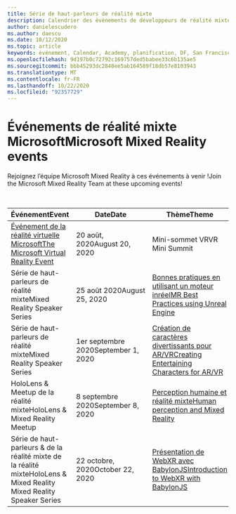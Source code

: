 ```yaml
---
title: Série de haut-parleurs de réalité mixte
description: Calendrier des événements de développeurs de réalité mixte au niveau du réacteur à San Francisco.
author: danielescudero
ms.author: daescu
ms.date: 10/12/2020
ms.topic: article
keywords: événement, Calendar, Academy, planification, DF, San Francisco, réacteur
ms.openlocfilehash: 9d197b0c72792c169757ded5babee33c6b135ae5
ms.sourcegitcommit: bbb45293dc2848ee5ab164589f18db57e8103943
ms.translationtype: MT
ms.contentlocale: fr-FR
ms.lasthandoff: 10/22/2020
ms.locfileid: "92357729"
---
```

# <a name="microsoft-mixed-reality-events"></a><span data-ttu-id="b5fc0-104">Événements de réalité mixte Microsoft</span><span class="sxs-lookup"><span data-stu-id="b5fc0-104">Microsoft Mixed Reality events</span></span>

<span data-ttu-id="b5fc0-105">Rejoignez l’équipe Microsoft Mixed Reality à ces événements à venir !</span><span class="sxs-lookup"><span data-stu-id="b5fc0-105">Join the Microsoft Mixed Reality Team at these upcoming events!</span></span>

<br>

|<span data-ttu-id="b5fc0-106">Événement</span><span class="sxs-lookup"><span data-stu-id="b5fc0-106">Event</span></span>|<span data-ttu-id="b5fc0-107">Date</span><span class="sxs-lookup"><span data-stu-id="b5fc0-107">Date</span></span>|<span data-ttu-id="b5fc0-108">Thème</span><span class="sxs-lookup"><span data-stu-id="b5fc0-108">Theme</span></span>|
|-------------|-------------|-----|
| [<span data-ttu-id="b5fc0-109">Événement de la réalité virtuelle Microsoft</span><span class="sxs-lookup"><span data-stu-id="b5fc0-109">The Microsoft Virtual Reality Event</span></span>](https://www.meetup.com/hololens-mr/events/272364822/)|<span data-ttu-id="b5fc0-110">20 août, 2020</span><span class="sxs-lookup"><span data-stu-id="b5fc0-110">August 20, 2020</span></span>|<span data-ttu-id="b5fc0-111">Mini-sommet VR</span><span class="sxs-lookup"><span data-stu-id="b5fc0-111">VR Mini Summit</span></span>|
| <span data-ttu-id="b5fc0-112">Série de haut-parleurs de réalité mixte</span><span class="sxs-lookup"><span data-stu-id="b5fc0-112">Mixed Reality Speaker Series</span></span>|<span data-ttu-id="b5fc0-113">25 août 2020</span><span class="sxs-lookup"><span data-stu-id="b5fc0-113">August 25, 2020</span></span>|[<span data-ttu-id="b5fc0-114">Bonnes pratiques en utilisant un moteur inréel</span><span class="sxs-lookup"><span data-stu-id="b5fc0-114">MR Best Practices using Unreal Engine</span></span>](https://channel9.msdn.com/Shows/Docs-Mixed-Reality/Tips-and-Best-Practices-for-using-UE4-in-MR)|
| <span data-ttu-id="b5fc0-115">Série de haut-parleurs de réalité mixte</span><span class="sxs-lookup"><span data-stu-id="b5fc0-115">Mixed Reality Speaker Series</span></span>|<span data-ttu-id="b5fc0-116">1er septembre 2020</span><span class="sxs-lookup"><span data-stu-id="b5fc0-116">September 1, 2020</span></span>|[<span data-ttu-id="b5fc0-117">Création de caractères divertissants pour AR/VR</span><span class="sxs-lookup"><span data-stu-id="b5fc0-117">Creating Entertaining Characters for AR/VR</span></span>](https://channel9.msdn.com/Shows/Docs-Mixed-Reality/Creating-Entertaining-Characters-for-Mixed-Reality)|
| <span data-ttu-id="b5fc0-118">HoloLens & Meetup de la réalité mixte</span><span class="sxs-lookup"><span data-stu-id="b5fc0-118">HoloLens & Mixed Reality Meetup</span></span>|<span data-ttu-id="b5fc0-119">8 septembre 2020</span><span class="sxs-lookup"><span data-stu-id="b5fc0-119">September 8, 2020</span></span>|[<span data-ttu-id="b5fc0-120">Perception humaine et réalité mixte</span><span class="sxs-lookup"><span data-stu-id="b5fc0-120">Human perception and Mixed Reality</span></span>](https://channel9.msdn.com/Shows/Docs-Mixed-Reality/Human-Perception-and-Mixed-Reality)|
| <span data-ttu-id="b5fc0-121">Série de haut-parleurs & de la réalité mixte de la réalité mixte</span><span class="sxs-lookup"><span data-stu-id="b5fc0-121">HoloLens & Mixed Reality Mixed Reality Speaker Series</span></span>|<span data-ttu-id="b5fc0-122">22 octobre, 2020</span><span class="sxs-lookup"><span data-stu-id="b5fc0-122">October 22, 2020</span></span>|[<span data-ttu-id="b5fc0-123">Présentation de WebXR avec BabylonJS</span><span class="sxs-lookup"><span data-stu-id="b5fc0-123">Introduction to WebXR with BabylonJS</span></span>](https://www.meetup.com/hololens-mr/events/274042144/)|


